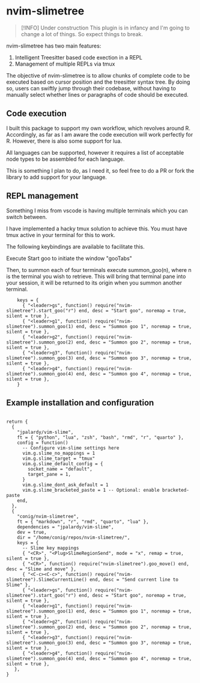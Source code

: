 # nvim-slimetree

> [!INFO] Under construction
> This plugin is in infancy and I'm going to change a lot of things. So expect things to break.

nvim-slimetree has two main features:
1. Intelligent Treesitter based code exection in a REPL
2. Management of multiple REPLs via tmux

 The objective of nvim-slimetree is to allow chunks of complete code to be executed based on cursor position and the treesitter syntax tree.
By doing so, users can swiftly jump through their codebase, without having to manually select whether lines or paragraphs of code should be executed.

## Code execution

I built this package to support my own workflow, which revolves around R. Accordingly, as far as I am aware the code execution will work perfectly for R. However, there is also some support for lua.

All languages can be supported, however it requires a list of acceptable node types to be assembled for each language.

This is something I plan to do, as I need it, so feel free to do a PR or fork the library to add support for your language.

## REPL management

Something I miss from vscode is having multiple terminals which you can switch between.

I have implemented a hacky tmux solution to achieve this. You must have tmux active in your terminal for this to work.

The following keybindings are available to facilitate this.

Execute Start goo to initiate the window "gooTabs"

Then, to summon each of four terminals execute summon_goo(n), where n is the terminal you wish to retrieve.
This will bring that terminal pane into your session, it will be returned to its origin when you summon another terminal.

```{lua}
    keys = {
      { "<leader>gs", function() require("nvim-slimetree").start_goo("r") end, desc = "Start goo", noremap = true, silent = true },
      { "<leader>g1", function() require("nvim-slimetree").summon_goo(1) end, desc = "Summon goo 1", noremap = true, silent = true },
      { "<leader>g2", function() require("nvim-slimetree").summon_goo(2) end, desc = "Summon goo 2", noremap = true, silent = true },
      { "<leader>g3", function() require("nvim-slimetree").summon_goo(3) end, desc = "Summon goo 3", noremap = true, silent = true },
      { "<leader>g4", function() require("nvim-slimetree").summon_goo(4) end, desc = "Summon goo 4", noremap = true, silent = true },
    }
```
## Example installation and configuration


```{lua}

return {
  {
    "jpalardy/vim-slime",
    ft = { "python", "lua", "zsh", "bash", "rmd", "r", "quarto" },
    config = function()
      -- Configure vim-slime settings here
      vim.g.slime_no_mappings = 1
      vim.g.slime_target = "tmux"
      vim.g.slime_default_config = {
        socket_name = "default",
        target_pane = 1,
      }
      vim.g.slime_dont_ask_default = 1
      vim.g.slime_bracketed_paste = 1 -- Optional: enable bracketed-paste
    end,
  },
  {
    "conig/nvim-slimetree",
    ft = { "markdown", "r", "rmd", "quarto", "lua" },
    dependencies = "jpalardy/vim-slime",
    dev = true,
    dir = "/home/conig/repos/nvim-slimetree/",
    keys = {
      -- Slime key mappings
      { "<CR>", "<Plug>SlimeRegionSend", mode = "x", remap = true, silent = true },
      { "<CR>", function() require("nvim-slimetree").goo_move() end, desc = "Slime and move" },
      { "<C-c><C-c>", function() require("nvim-slimetree").SlimeCurrentLine() end, desc = "Send current line to Slime" },
      { "<leader>gs", function() require("nvim-slimetree").start_goo("r") end, desc = "Start goo", noremap = true, silent = true },
      { "<leader>g1", function() require("nvim-slimetree").summon_goo(1) end, desc = "Summon goo 1", noremap = true, silent = true },
      { "<leader>g2", function() require("nvim-slimetree").summon_goo(2) end, desc = "Summon goo 2", noremap = true, silent = true },
      { "<leader>g3", function() require("nvim-slimetree").summon_goo(3) end, desc = "Summon goo 3", noremap = true, silent = true },
      { "<leader>g4", function() require("nvim-slimetree").summon_goo(4) end, desc = "Summon goo 4", noremap = true, silent = true },
   },
}

```
